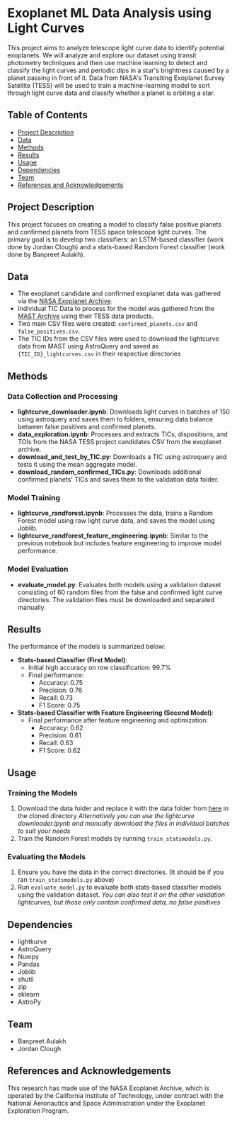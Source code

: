 
# Exoplanet ML Data Analysis using Light Curves

This project aims to analyze telescope light curve data to identify potential exoplanets. We will analyze and explore our dataset using transit photometry techniques and then use machine learning to detect and classify the light curves and periodic dips in a star's brightness caused by a planet passing in front of it. Data from NASA's Transiting Exoplanet Survey Satellite (TESS) will be used to train a machine-learning model to sort through light curve data and classify whether a planet is orbiting a star.

## Table of Contents
- [Project Description](#project-description)
- [Data](#data)
- [Methods](#methods)
- [Results](#results)
- [Usage](#usage)
- [Dependencies](#dependencies)
- [Team](#team)
- [References and Acknowledgements](#references-and-acknowledgements)

## Project Description
This project focuses on creating a model to classify false positive planets and confirmed planets from TESS space telescope light curves. The primary goal is to develop two classifiers: an LSTM-based classifier (work done by Jordan Clough) and a stats-based Random Forest classifier (work done by Banpreet Aulakh).

## Data
- The exoplanet candidate and confirmed exoplanet data was gathered via the [NASA Exoplanet Archive](https://exoplanetarchive.ipac.caltech.edu/index.html).
- Individual TIC Data to process for the model was gathered from the [MAST Archive](https://archive.stsci.edu/) using their TESS data products.
- Two main CSV files were created: `confirmed_planets.csv` and `false_positives.csv`.
- The TIC IDs from the CSV files were used to download the lightcurve data from MAST using AstroQuery and saved as `{TIC_ID}_lightcurves.csv` in their respective directories

## Methods
### Data Collection and Processing
- **lightcurve_downloader.ipynb**: Downloads light curves in batches of 150 using astroquery and saves them to folders, ensuring data balance between false positives and confirmed planets.
- **data_exploration.ipynb**: Processes and extracts TICs, dispositions, and TOIs from the NASA TESS project candidates CSV from the exoplanet archive.
- **download_and_test_by_TIC.py**: Downloads a TIC using astroquery and tests it using the mean aggregate model.
- **download_random_confirmed_TICs.py**: Downloads additional confirmed planets' TICs and saves them to the validation data folder.

### Model Training
- **lightcurve_randforest.ipynb**: Processes the data, trains a Random Forest model using raw light curve data, and saves the model using Joblib.
- **lightcurve_randforest_feature_engineering.ipynb**: Similar to the previous notebook but includes feature engineering to improve model performance.

### Model Evaluation
- **evaluate_model.py**: Evaluates both models using a validation dataset consisting of 60 random files from the false and confirmed light curve directories. The validation files must be downloaded and separated manually.

## Results
The performance of the models is summarized below:
- **Stats-based Classifier (First Model)**:
  - Initial high accuracy on row classification: 99.7%
  - Final performance: 
    - Accuracy: 0.75
    - Precision: 0.76
    - Recall: 0.73
    - F1 Score: 0.75
- **Stats-based Classifier with Feature Engineering (Second Model)**:
  - Final performance after feature engineering and optimization:
    - Accuracy: 0.62
    - Precision: 0.61
    - Recall: 0.63
    - F1 Score: 0.62

## Usage
### Training the Models
1. Download the data folder and replace it with the data folder from [here](https://drive.google.com/file/d/1aaVGC6HPTHWbxfuUbTZPnbUmz3ApxLam/view?usp=drive_link) in the cloned directory
   *Alternatively you can use the lightcurve downloader.ipynb and manually download the files in individual batches to suit your needs*
2. Train the Random Forest models by running `train_statsmodels.py`.

### Evaluating the Models
1. Ensure you have the data in the correct directories. (It should be if you ran `train_statsmodels.py` above)
2. Run `evaluate_model.py` to evaluate both stats-based classifier models using the validation dataset.
   *You can also test it on the other validation lightcurves, but those only contain confirmed data, no false positives*

## Dependencies
- lightkurve
- AstroQuery
- Numpy
- Pandas
- Joblib
- shutil
- zip
- sklearn
- AstroPy

## Team
- Banpreet Aulakh
- Jordan Clough

## References and Acknowledgements
This research has made use of the NASA Exoplanet Archive, which is operated by the California Institute of Technology, under contract with the National Aeronautics and Space Administration under the Exoplanet Exploration Program.
